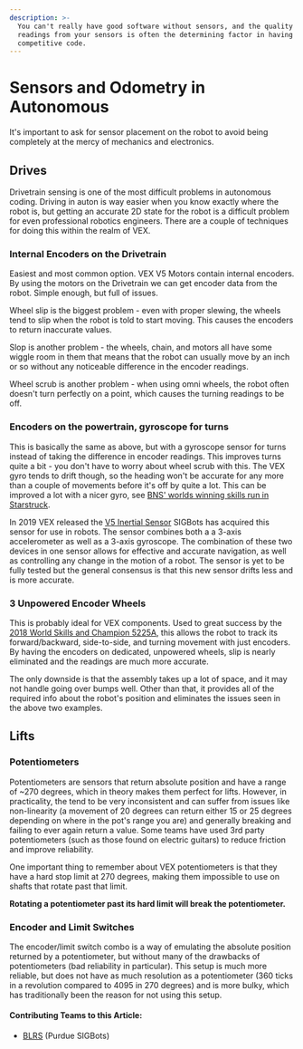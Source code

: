 ```yaml
---
description: >-
  You can't really have good software without sensors, and the quality of the
  readings from your sensors is often the determining factor in having
  competitive code.
---
```


# Sensors and Odometry in Autonomous

It's important to ask for sensor placement on the robot to avoid being completely at the mercy of mechanics and electronics.

## Drives

Drivetrain sensing is one of the most difficult problems in autonomous coding. Driving in auton is way easier when you know exactly where the robot is, but getting an accurate 2D state for the robot is a difficult problem for even professional robotics engineers. There are a couple of techniques for doing this within the realm of VEX.

### Internal Encoders on the Drivetrain

Easiest and most common option. VEX V5 Motors contain internal encoders. By using the motors on the Drivetrain we can get encoder data from the robot. Simple enough, but full of issues.

Wheel slip is the biggest problem - even with proper slewing, the wheels tend to slip when the robot is told to start moving. This causes the encoders to return inaccurate values.

Slop is another problem - the wheels, chain, and motors all have some wiggle room in them that means that the robot can usually move by an inch or so without any noticeable difference in the encoder readings.

Wheel scrub is another problem - when using omni wheels, the robot often doesn't turn perfectly on a point, which causes the turning readings to be off.

### Encoders on the powertrain, gyroscope for turns

This is basically the same as above, but with a gyroscope sensor for turns instead of taking the difference in encoder readings. This improves turns quite a bit - you don't have to worry about wheel scrub with this. The VEX gyro tends to drift though, so the heading won't be accurate for any more than a couple of movements before it's off by quite a lot. This can be improved a lot with a nicer gyro, see [BNS' worlds winning skills run in Starstruck](https://www.youtube.com/watch?v=td6PAnRBzfM).

In 2019 VEX released the [V5 Inertial Sensor](https://www.vexrobotics.com/276-4855.html) SIGBots has acquired this sensor for use in robots. The sensor combines both a a 3-axis accelerometer as well as a 3-axis gyroscope. The combination of these two devices in one sensor allows for effective and accurate navigation, as well as controlling any change in the motion of a robot. The sensor is yet to be fully tested but the general consensus is that this new sensor drifts less and is more accurate.

### 3 Unpowered Encoder Wheels

This is probably ideal for VEX components. Used to great success by the [2018 World Skills and Champion 5225A](https://www.youtube.com/watch?v=4dshnlTWivc), this allows the robot to track its forward/backward, side-to-side, and turning movement with just encoders. By having the encoders on dedicated, unpowered wheels, slip is nearly eliminated and the readings are much more accurate.

The only downside is that the assembly takes up a lot of space, and it may not handle going over bumps well. Other than that, it provides all of the required info about the robot's position and eliminates the issues seen in the above two examples.

## Lifts

### Potentiometers

Potentiometers are sensors that return absolute position and have a range of \~270 degrees, which in theory makes them perfect for lifts. However, in practicality, the tend to be very inconsistent and can suffer from issues like non-linearity (a movement of 20 degrees can return either 15 or 25 degrees depending on where in the pot's range you are) and generally breaking and failing to ever again return a value. Some teams have used 3rd party potentiometers (such as those found on electric guitars) to reduce friction and improve reliability.

One important thing to remember about VEX potentiometers is that they have a hard stop limit at 270 degrees, making them impossible to use on shafts that rotate past that limit.

**Rotating a potentiometer past its hard limit will break the potentiometer.**

### Encoder and Limit Switches

The encoder/limit switch combo is a way of emulating the absolute position returned by a potentiometer, but without many of the drawbacks of potentiometers (bad reliability in particular). This setup is much more reliable, but does not have as much resolution as a potentiometer (360 ticks in a revolution compared to 4095 in 270 degrees) and is more bulky, which has traditionally been the reason for not using this setup.

#### Contributing Teams to this Article:

* [BLRS](https://purduesigbots.com) (Purdue SIGBots)
